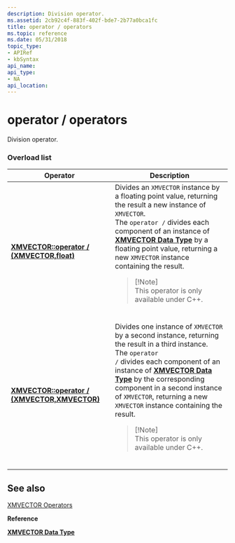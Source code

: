 ```yaml
---
description: Division operator.
ms.assetid: 2cb92c4f-883f-402f-bde7-2b77a0bca1fc
title: operator / operators
ms.topic: reference
ms.date: 05/31/2018
topic_type: 
- APIRef
- kbSyntax
api_name: 
api_type: 
- NA
api_location: 
---
```


# operator / operators

Division operator.

### Overload list




| Operator | Description | 
|----------|-------------|
| <a href="/previous-versions/windows/desktop/legacy/ee421381(v=vs.85)"><strong>XMVECTOR::operator / (XMVECTOR,float)</strong></a> | Divides an <code>XMVECTOR</code> instance by a floating point value, returning the result a new instance of <code>XMVECTOR</code>. <br /> The <code>operator /</code> divides each component of an instance of <a href="xmvector-data-type.md"><strong>XMVECTOR Data Type</strong></a> by a floating point value, returning a new <code>XMVECTOR</code> instance containing the result. <br /><blockquote>[!Note]<br />This operator is only available under C++.</blockquote><br /> | 
| <a href="/previous-versions/windows/desktop/legacy/ee421380(v=vs.85)"><strong>XMVECTOR::operator / (XMVECTOR,XMVECTOR)</strong></a> | Divides one instance of <code>XMVECTOR</code> by a second instance, returning the result in a third instance. <br /> The <code>operator /</code> divides each component of an instance of <a href="xmvector-data-type.md"><strong>XMVECTOR Data Type</strong></a> by the corresponding component in a second instance of <code>XMVECTOR</code>, returning a new <code>XMVECTOR</code> instance containing the result. <br /><blockquote>[!Note]<br />This operator is only available under C++.</blockquote><br /> | 




## See also

<dl> <dt>

[XMVECTOR Operators](ovw-xmvector-operators.md)
</dt> <dt>

**Reference**
</dt> <dt>

[**XMVECTOR Data Type**](xmvector-data-type.md)
</dt> </dl>

 

 
